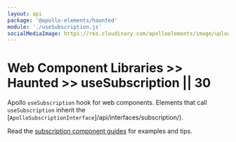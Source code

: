 ```yaml
---
layout: api
package: '@apollo-elements/haunted'
module: './useSubscription.js'
socialMediaImage: https://res.cloudinary.com/apolloelements/image/upload/w_1200,h_630,c_fill,q_auto,f_auto/w_600,c_fit,co_rgb:eee,g_south_west,x_60,y_200,l_text:open sans_128_bold:useSubscription/w_1200,h_630,c_fill,q_auto,f_auto/w_600,c_fit,co_rgb:eee,g_south_west,x_60,y_100,l_text:open sans_78:Apollo Elements/social-template.svg
---
```

# Web Component Libraries >> Haunted >> useSubscription || 30

Apollo `useSubscription` hook for web components. Elements that call `useSubscription` inherit the [`ApolloSubscriptionInterface`]/api/interfaces/subscription/).

Read the [subscription component guides](../../../../guides/building-apps/subscriptions/) for examples and tips.
